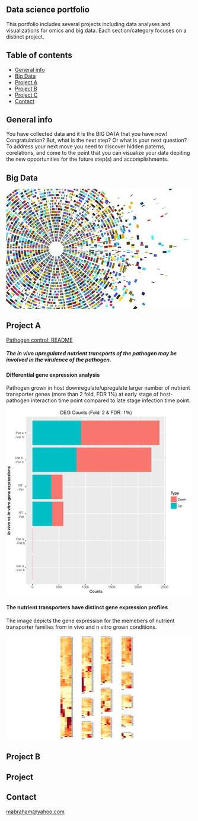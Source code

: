 ## Data science portfolio

This portfolio includes several projects including data analyses and visualizations for omics and big data. Each section/category focuses on a distinct project.

## Table of contents
* [General info](#general-info)
* [Big Data](#image)
* [Project A](#project)
* [Project B](#project)
* [Project C](#project)
* [Contact](#contact)

## General info
You have collected data and it is the BIG DATA that you have now! Congratulation? But, what is the next step? Or what is your next question? To address your next move you need to  discover hidden paterns, corelations, and come to the point that you can visualize your data depiting the new opportunities for the future step(s) and accomplishments.

## Big Data
![Data](./static/Welcome.jpg)

## Project A
[Pathogen control: README](./ProjectA/README_ProjectA.md) 
##### The in vivo upregulated nutrient transports of the pathogen may be involved in the virulence of the pathogen.



#### Differential gene expression analysis
Pathogen grown in host downregulate/upregulate larger number of nutrient transporter genes (more than 2 fold, FDR 1%) at early stage of host-pathogen interaction time point compared to late stage infection time point. 


![edgeR DEG](./ProjectA/static/2016_RNA_seq_DEGcounts.png)

#### The nutrient transporters have distinct gene expression profiles
The image depicts the gene expression for the memebers of nutrient transporter families from in vivo and n vitro grown conditions.

![Differential Gene Expresssion](./ProjectA/static/Heatmap.png)

## Project B

## Project  

## Contact
mabraham@yahoo.com



